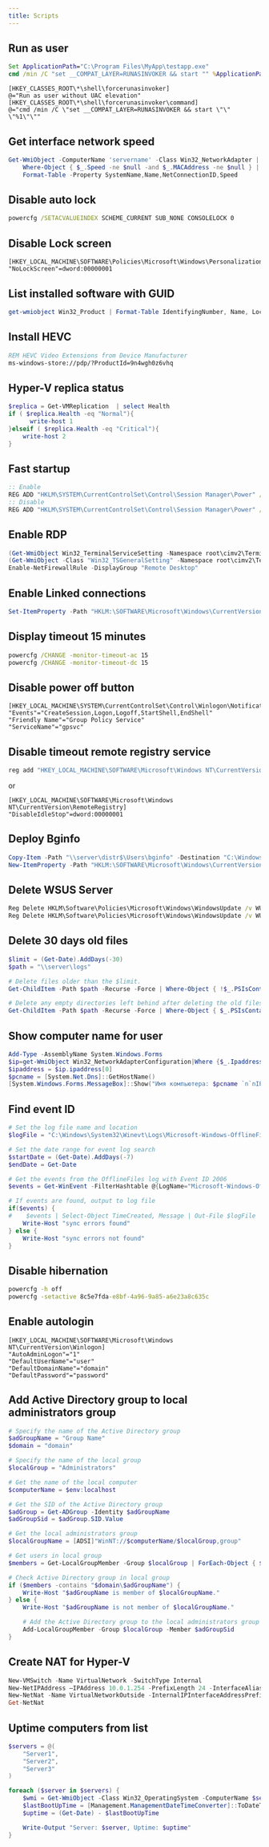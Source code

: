```yaml
---
title: Scripts
---
```


## Run as user

```bat title="bat"
Set ApplicationPath="C:\Program Files\MyApp\testapp.exe"
cmd /min /C "set __COMPAT_LAYER=RUNASINVOKER && start "" %ApplicationPath%"
```

```reg title="reg"
[HKEY_CLASSES_ROOT\*\shell\forcerunasinvoker]
@="Run as user without UAC elevation"
[HKEY_CLASSES_ROOT\*\shell\forcerunasinvoker\command]
@="cmd /min /C \"set __COMPAT_LAYER=RUNASINVOKER && start \"\" \"%1\"\""
```

## Get interface network speed

```powershell title="powershell"
Get-WmiObject -ComputerName 'servername' -Class Win32_NetworkAdapter | `
    Where-Object { $_.Speed -ne $null -and $_.MACAddress -ne $null } | `
    Format-Table -Property SystemName,Name,NetConnectionID,Speed
```

## Disable auto lock

```bat title="bat"
powercfg /SETACVALUEINDEX SCHEME_CURRENT SUB_NONE CONSOLELOCK 0
```

## Disable Lock screen

```reg title="reg"
[HKEY_LOCAL_MACHINE\SOFTWARE\Policies\Microsoft\Windows\Personalization]
"NoLockScreen"=dword:00000001
```

## List installed software with GUID

```powershell title="powershell"
get-wmiobject Win32_Product | Format-Table IdentifyingNumber, Name, LocalPackage -AutoSize
```

## Install HEVC

```bat title="bat"
REM HEVC Video Extensions from Device Manufacturer
ms-windows-store://pdp/?ProductId=9n4wgh0z6vhq
```

## Hyper-V replica status

```powershell title="powershell"
$replica = Get-VMReplication  | select Health
if ( $replica.Health -eq "Normal"){
      write-host 1
}elseif ( $replica.Health -eq "Critical"){
    write-host 2
}
```

## Fast startup

```bat title="bat"
:: Enable
REG ADD "HKLM\SYSTEM\CurrentControlSet\Control\Session Manager\Power" /V HiberbootEnabled /T REG_dWORD /D 0 /F
:: Disable
REG ADD "HKLM\SYSTEM\CurrentControlSet\Control\Session Manager\Power" /V HiberbootEnabled /T REG_dWORD /D 1 /F
```

## Enable RDP

```powershell title="powershell"
(Get-WmiObject Win32_TerminalServiceSetting -Namespace root\cimv2\TerminalServices).SetAllowTsConnections(1,1)
(Get-WmiObject -Class "Win32_TSGeneralSetting" -Namespace root\cimv2\TerminalServices -Filter "TerminalName='RDP-tcp'").SetUserAuthenticationRequired(1)
Enable-NetFirewallRule -DisplayGroup "Remote Desktop"
```

## Enable Linked connections

```powershell title="powershell"
Set-ItemProperty -Path "HKLM:\SOFTWARE\Microsoft\Windows\CurrentVersion\Policies\System" -Name "EnableLinkedConnections" -Value ”00000001”
```

## Display timeout 15 minutes

```bat title="bat"
powercfg /CHANGE -monitor-timeout-ac 15
powercfg /CHANGE -monitor-timeout-dc 15
```

## Disable power off button

```reg title="reg"
[HKEY_LOCAL_MACHINE\SYSTEM\CurrentControlSet\Control\Winlogon\Notifications\Components\GPClient]
"Events"="CreateSession,Logon,Logoff,StartShell,EndShell"
"Friendly Name"="Group Policy Service"
"ServiceName"="gpsvc"
```

## Disable timeout remote registry service

```bat title="bat"
reg add "HKEY_LOCAL_MACHINE\SOFTWARE\Microsoft\Windows NT\CurrentVersion\RemoteRegistry" /v DisableIdleStop /t REG_DWORD /d 00000001 /f
```

or

```reg title="reg"
[HKEY_LOCAL_MACHINE\SOFTWARE\Microsoft\Windows NT\CurrentVersion\RemoteRegistry]
"DisableIdleStop"=dword:00000001
```

## Deploy Bginfo

```powershell title="powershell"
Copy-Item -Path "\\server\distr$\Users\bginfo" -Destination "C:\Windows" -Recurse
New-ItemProperty -Path "HKLM:\SOFTWARE\Microsoft\Windows\CurrentVersion\Run" -Name "BGInfo" -Value ”C:\\WINDOWS\\Bginfo.exe c:\\WINDOWS\\bginfo.bgi /NOLICPROMPT /TIMER:0”  -PropertyType "String"
```

## Delete WSUS Server

```bat title="bat"
Reg Delete HKLM\Software\Policies\Microsoft\Windows\WindowsUpdate /v WUServer /f
Reg Delete HKLM\Software\Policies\Microsoft\Windows\WindowsUpdate /v WUStatusServer /f
```

## Delete 30 days old files

```powershell title="powershell"
$limit = (Get-Date).AddDays(-30)
$path = "\\server\logs"

# Delete files older than the $limit.
Get-ChildItem -Path $path -Recurse -Force | Where-Object { !$_.PSIsContainer -and $_.CreationTime -lt $limit } | Remove-Item -Force

# Delete any empty directories left behind after deleting the old files.
Get-ChildItem -Path $path -Recurse -Force | Where-Object { $_.PSIsContainer -and (Get-ChildItem -Path $_.FullName -Recurse -Force | Where-Object { !$_.PSIsContainer }) -eq $null } | Remove-Item -Force -Recurse
```

## Show computer name for user

```powershell title="powershell"
Add-Type -AssemblyName System.Windows.Forms
$ip=get-WmiObject Win32_NetworkAdapterConfiguration|Where {$_.Ipaddress.length -gt 1} 
$ipaddress = $ip.ipaddress[0]
$pcname = [System.Net.Dns]::GetHostName()
[System.Windows.Forms.MessageBox]::Show("Имя компьютера: $pcname `n`nIP адрес: $ipaddress",'Имя компьютера','OK','Information')
```

## Find event ID

```powershell title="powershell"
# Set the log file name and location
$logFile = "C:\Windows\System32\Winevt\Logs\Microsoft-Windows-OfflineFiles%4Operational.evtx"

# Set the date range for event log search
$startDate = (Get-Date).AddDays(-7)
$endDate = Get-Date

# Get the events from the OfflineFiles log with Event ID 2006
$events = Get-WinEvent -FilterHashtable @{LogName="Microsoft-Windows-OfflineFiles/Operational";StartTime=$startDate;EndTime=$endDate;ID=2006}

# If events are found, output to log file
if($events) {
#    $events | Select-Object TimeCreated, Message | Out-File $logFile
    Write-Host "sync errors found"
} else {
    Write-Host "sync errors not found"
}
```

## Disable hibernation

```bat title="bat"
powercfg -h off
powercfg -setactive 8c5e7fda-e8bf-4a96-9a85-a6e23a8c635c
```

## Enable autologin

```reg title="reg"
[HKEY_LOCAL_MACHINE\SOFTWARE\Microsoft\Windows NT\CurrentVersion\Winlogon]
"AutoAdminLogon"="1"
"DefaultUserName"="user"
"DefaultDomainName"="domain"
"DefaultPassword"="password"
```

## Add Active Directory group to local administrators group

```powershell title="powershell"
# Specify the name of the Active Directory group
$adGroupName = "Group Name"
$domain = "domain"

# Specify the name of the local group
$localGroup = "Administrators"

# Get the name of the local computer
$computerName = $env:localhost

# Get the SID of the Active Directory group
$adGroup = Get-ADGroup -Identity $adGroupName
$adGroupSid = $adGroup.SID.Value

# Get the local administrators group
$localGroupName = [ADSI]"WinNT://$computerName/$localGroup,group"

# Get users in local group
$members = Get-LocalGroupMember -Group $localGroup | ForEach-Object { $_.GetType().InvokeMember("Name", 'GetProperty', $null, $_, $null) }

# Check Active Directory group in local group
if ($members -contains "$domain\$adGroupName") {
    Write-Host "$adGroupName is member of $localGroupName."
} else {
    Write-Host "$adGroupName is not member of $localGroupName."

    # Add the Active Directory group to the local administrators group
    Add-LocalGroupMember -Group $localGroup -Member $adGroupSid
}
```

## Create NAT for Hyper-V

```powershell title="powershell"
New-VMSwitch -Name VirtualNetwork -SwitchType Internal
New-NetIPAddress –IPAddress 10.0.1.254 -PrefixLength 24 -InterfaceAlias “vEthernet (VirtualNetwork)”
New-NetNat -Name VirtualNetworkOutside -InternalIPInterfaceAddressPrefix 10.0.1.0/24
Get-NetNat
```

## Uptime computers from list

```powershell title="powershell"
$servers = @(
    "Server1",
    "Server2",
    "Server3"
)

foreach ($server in $servers) {
    $wmi = Get-WmiObject -Class Win32_OperatingSystem -ComputerName $server
    $lastBootUpTime = [Management.ManagementDateTimeConverter]::ToDateTime($wmi.LastBootUpTime)
    $uptime = (Get-Date) - $lastBootUpTime

    Write-Output "Server: $server, Uptime: $uptime"
}
```

